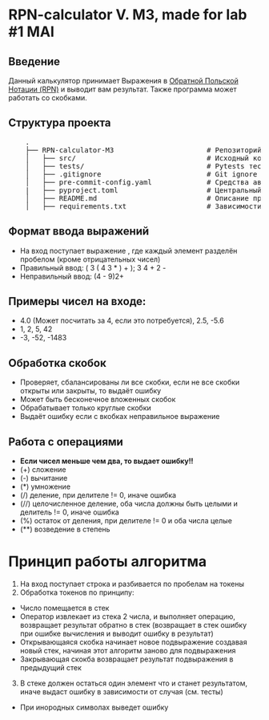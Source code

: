 # RPN-calculator V. M3, made for lab #1 MAI

## Введение
Данный калькулятор принимает Выражения в [Обратной Польской Нотации (RPN)](https://ru.wikipedia.org/wiki/%D0%9E%D0%B1%D1%80%D0%B0%D1%82%D0%BD%D0%B0%D1%8F_%D0%BF%D0%BE%D0%BB%D1%8C%D1%81%D0%BA%D0%B0%D1%8F_%D0%B7%D0%B0%D0%BF%D0%B8%D1%81%D1%8C) и выводит вам результат. Также программа может работать со скобками.

## Структура проекта

 <pre>
    .
    ├── RPN-calculator-M3                      # Репозиторий
    │   ├── src/                               # Исходный код
    │   ├── tests/                             # Pytests тесты
    │   ├── .gitignore                         # Git ignore файл
    │   ├── pre-commit-config.yaml             # Средства автоматизации проверки кодстайла
    |   ├── pyproject.toml                     # Центральный файл конфигурации проекта
    │   ├── README.md                          # Описание проекта
    │   ├── requirements.txt                   # Зависимости вашего проекта
</pre>

## Формат ввода выражений
- На вход поступает выражение , где каждый элемент разделён пробелом (кроме отрицательных чисел)
- Правильный ввод: ( 3 ( 4 3 * ) + ); 3 4 + 2 -
- Неправильный ввод: (4 - 9)2+

## Примеры чисел на входе:
- 4.0 (Может посчитать за 4, если это потребуется), 2.5, -5.6
- 1, 2, 5, 42
- -3, -52, -1483

## Обработка скобок
- Проверяет, сбалансированы ли все скобки, если не все скобки открыты или закрыты, то выдаёт ошибку
- Может быть бесконечное вложенных скобок
- Обрабатывает только круглые скобки
- Выдаёт ошибку если с вкобках неправильное выражение

## Работа с операциями
- **Если чисел меньше чем два, то выдает ошибку!!**
- (+) сложение
- (-) вычитание
- (*) умножение
- (/) деление, при делителе != 0, иначе ошибка
- (//) целочисленное деление, оба числа должны быть целыми и делитель != 0, иначе ошибка
- (%) остаток от деления, при делителе != 0 и оба числа целые
- (**) возведение в степень

# Принцип работы алгоритма
1) На вход поступает строка и разбивается по пробелам на токены
2) Обработка токенов по принципу:
 - Число помещается в стек
 - Оператор извлекает из стека 2 числа, и выполняет операцию, возвращает результат обратно в стек (возвращает в стек ошибку при ошибке вычисления и выводит ошибку в результат)
 - Открывающаяся скобка начинает новое подвыражение создавая новый стек, начиная этот алгоритм заново для подвыражения
 - Закрывающая скокба возвращает результат подвыражения в предыдущий стек
3) В стеке должен остаться один элемент что и станет результатом, иначе выдаст ошибку в зависимости от случая (см. тесты)
 - При инородных символах выведет ошибку
